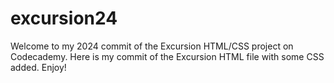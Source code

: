 # excursion24

Welcome to my 2024 commit of the Excursion HTML/CSS project on Codecademy. Here is my commit of the Excursion HTML file with some CSS added. Enjoy!
